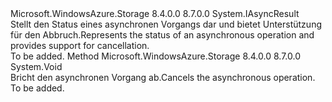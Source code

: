 <Type Name="ICancellableAsyncResult" FullName="Microsoft.WindowsAzure.Storage.ICancellableAsyncResult">
  <TypeSignature Language="C#" Value="public interface ICancellableAsyncResult : IAsyncResult" />
  <TypeSignature Language="ILAsm" Value=".class public interface auto ansi abstract ICancellableAsyncResult implements class System.IAsyncResult" />
  <TypeSignature Language="DocId" Value="T:Microsoft.WindowsAzure.Storage.ICancellableAsyncResult" />
  <TypeSignature Language="VB.NET" Value="Public Interface ICancellableAsyncResult&#xA;Implements IAsyncResult" />
  <TypeSignature Language="F#" Value="type ICancellableAsyncResult = interface&#xA;    interface IAsyncResult" />
  <AssemblyInfo>
    <AssemblyName>Microsoft.WindowsAzure.Storage</AssemblyName>
    <AssemblyVersion>8.4.0.0</AssemblyVersion>
    <AssemblyVersion>8.7.0.0</AssemblyVersion>
  </AssemblyInfo>
  <Interfaces>
    <Interface>
      <InterfaceName>System.IAsyncResult</InterfaceName>
    </Interface>
  </Interfaces>
  <Docs>
    <summary>
            <span data-ttu-id="1131f-101">Stellt den Status eines asynchronen Vorgangs dar und bietet Unterstützung für den Abbruch.</span><span class="sxs-lookup"><span data-stu-id="1131f-101">Represents the status of an asynchronous operation and provides support for cancellation.</span></span>
            </summary>
    <remarks>To be added.</remarks>
  </Docs>
  <Members>
    <Member MemberName="Cancel">
      <MemberSignature Language="C#" Value="public void Cancel ();" />
      <MemberSignature Language="ILAsm" Value=".method public hidebysig newslot virtual instance void Cancel() cil managed" />
      <MemberSignature Language="DocId" Value="M:Microsoft.WindowsAzure.Storage.ICancellableAsyncResult.Cancel" />
      <MemberSignature Language="VB.NET" Value="Public Sub Cancel ()" />
      <MemberSignature Language="F#" Value="abstract member Cancel : unit -&gt; unit" Usage="iCancellableAsyncResult.Cancel " />
      <MemberType>Method</MemberType>
      <AssemblyInfo>
        <AssemblyName>Microsoft.WindowsAzure.Storage</AssemblyName>
        <AssemblyVersion>8.4.0.0</AssemblyVersion>
        <AssemblyVersion>8.7.0.0</AssemblyVersion>
      </AssemblyInfo>
      <ReturnValue>
        <ReturnType>System.Void</ReturnType>
      </ReturnValue>
      <Parameters />
      <Docs>
        <summary>
            <span data-ttu-id="1131f-102">Bricht den asynchronen Vorgang ab.</span><span class="sxs-lookup"><span data-stu-id="1131f-102">Cancels the asynchronous operation.</span></span>
            </summary>
        <remarks>To be added.</remarks>
      </Docs>
    </Member>
  </Members>
</Type>